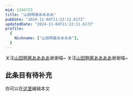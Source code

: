 ```yaml
---
mid: 1344723
title: "山田啊酱ああああ"
pubDate: "2024-11-04T11:22:11.617Z"
updatedDate: "2024-11-04T11:22:11.617Z"
profile:
  {
    Nickname: ["山田啊酱ああああ"],
  }
---
```


关注[山田啊酱ああああ](https://space.bilibili.com/1344723)谢谢喵~ 关注[山田啊酱ああああ](https://space.bilibili.com/1344723)谢谢喵~

## 此条目有待补充
你可以在[这里](https://github.com/Yuhanawa/VTuber.ICU-Content/edit/master/v/山田啊酱ああああ/index.md)编辑本文
